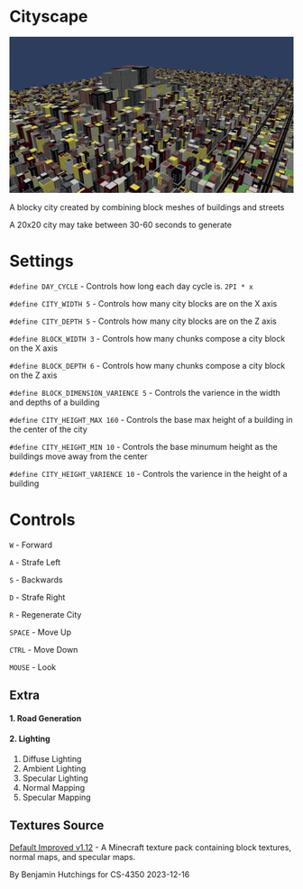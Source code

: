 
# Cityscape
![Overview of a generated cityscape](Cityscape.png)

A blocky city created by combining block meshes of buildings and streets

A 20x20 city may take between 30-60 seconds to generate

# Settings
`#define DAY_CYCLE` - Controls how long each day cycle is. `2PI * x`

`#define CITY_WIDTH 5` - Controls how many city blocks are on the X axis

`#define CITY_DEPTH 5` - Controls how many city blocks are on the Z axis

`#define BLOCK_WIDTH 3` - Controls how many chunks compose a city block on the X axis

`#define BLOCK_DEPTH 6` - Controls how many chunks compose a city block on the Z axis

`#define BLOCK_DIMENSION_VARIENCE 5` - Controls the varience in the width and depths of a building

`#define CITY_HEIGHT_MAX 160` - Controls the base max height of a building in the center of the city

`#define CITY_HEIGHT_MIN 10` - Controls the base minumum height as the buildings move away from the center

`#define CITY_HEIGHT_VARIENCE 10` - Controls the varience in the height of a building


# Controls
`W` - Forward

`A` - Strafe Left

`S` - Backwards

`D` - Strafe Right

`R` - Regenerate City

`SPACE` - Move Up

`CTRL` - Move Down

`MOUSE` - Look

## Extra

#### 1. Road Generation

#### 2. Lighting
1. Diffuse Lighting
2. Ambient Lighting
3. Specular Lighting
4. Normal Mapping
5. Specular Mapping

## Textures Source
[Default Improved v1.12](https://www.curseforge.com/minecraft/texture-packs/default-improved/files/2436467) - 
A Minecraft texture pack containing block textures, normal maps, and specular maps.

By Benjamin Hutchings for CS-4350
2023-12-16